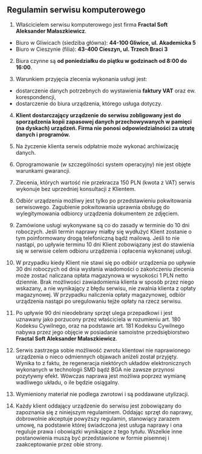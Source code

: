 ## Regulamin serwisu komputerowego

1. Właścicielem serwisu komputerowego jest firma **Fractal Soft Aleksander Małaszkiewicz**.
  * Biuro w Gliwicach (siedziba główna): **44-100 Gliwice, ul. Akademicka 5**
  * Biuro w Cieszynie (filia): **43-400 Cieszyn, ul. Trzech Braci 3**

2. Biura czynne są **od poniedziałku do piątku w godzinach od 8:00 do 16:00**.

3. Warunkiem przyjęcia zlecenia wykonania usługi jest:
  - dostarczenie danych potrzebnych do wystawienia **faktury VAT** oraz ew. korespondencji,
  - dostarczenie do biura urządzenia, którego usługa dotyczy.

4. **Klient dostarczający urządzenie do serwisu zobligowany jest do sporządzenia kopii zapasowej danych przechowywanych w pamięci (na dyskach) urządzeń. Firma nie ponosi odpowiedzialności za utratę danych i programów.**

5. Na życzenie klienta serwis odpłatnie może wykonać archiwizację danych.

6. Oprogramowanie (w szczególności system operacyjny) nie jest objęte warunkami gwarancji.

7. Zlecenia, których wartość nie przekracza 150 PLN (kwota z VAT) serwis wykonuje bez uprzedniej konsultacji z Klientem.

8. Odbiór urządzenia możliwy jest tylko po przedstawieniu pokwitowania serwisowego. Zagubienie pokwitowania uprawnia obsługę do wylegitymowania odbiorcy urządzenia dokumentem ze zdjęciem.

9. Zamówione usługi wykonywane są co do zasady w terminie do 10 dni roboczych. Jeśli termin naprawy miałby się wydłużyć Klient zostanie o tym poinformowany drogą telefoniczną bądź mailową. Jeśli to nie nastąpi, po upływie terminu 10 dni Klient zobowiązany jest do stawienia się w serwisie celem odbioru urządzenia i opłacenia wykonanej usługi.

10. W przypadku kiedy Klient nie stawi się po odbiór urządzenia po upływie 30 dni roboczych od dnia wysłania wiadomości o zakończeniu zlecenia może zostać naliczana opłata magazynowa w wysokości 1 PLN netto dziennie. Brak możliwości zawiadomienia klienta w sposób przez niego wskazany, a nie wynikający z błędu serwisu, nie zwalnia klienta z opłaty magazynowej. W przypadku naliczenia opłaty magazynowej, odbiór urządzenia nastąpi po uregulowaniu tejże opłaty na rzecz serwisu.

11. Po upływie 90 dni nieodebrany sprzęt ulega przepadkowi i jest uznawany jako porzucony przez właściciela w rozumieniu art. 180 Kodeksu Cywilnego, oraz na podstawie art. 181 Kodeksu Cywilnego nabywa przez jego objęcie w posiadanie samoistne przedsiębiorstwo **Fractal Soft Aleksander Małaszkiewicz**.

12. Serwis zastrzega sobie możliwość zwrotu klientowi nie naprawionego urządzenia o nieco odmiennych objawach aniżeli został przyjęty. Wynika to z faktu, że regeneracja niektórych układów elektronicznych wykonanych w technologii SMD bądź BGA nie zawsze przynosi pozytywny efekt. Wówczas naprawa jest możliwa poprzez wymianę wadliwego układu, o ile będzie osiągalny.

13. Wymieniony materiał nie podlega zwrotowi i są poddawane utylizacji.

14. Każdy klient oddający urządzenie do serwisu jest zobowiązany do zapoznania się z niniejszym regulaminem. Oddając sprzęt do naprawy, dobrowolnie akceptuje powyższy regulamin, stanowiący zarazem umowę, na podstawie której świadczona jest usługa naprawy i ona reguluje prawa i obowiązki wynikające z tego tytułu. Wszelkie inne postanowienia muszą być przedstawione w formie pisemnej i zaakceptowanie przez obie strony.

